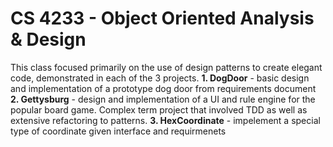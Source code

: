 # CS 4233 - Object Oriented Analysis & Design

This class focused primarily on the use of design patterns to create elegant code, demonstrated in each of the 3 projects. 
**1. DogDoor** - basic design and implementation of a prototype dog door from requirements document
**2. Gettysburg** - design and implementation of a UI and rule engine for the popular board game. Complex term project that involved TDD as well as extensive refactoring to patterns.
**3. HexCoordinate** - impelement a special type of coordinate given interface and requirmenets
